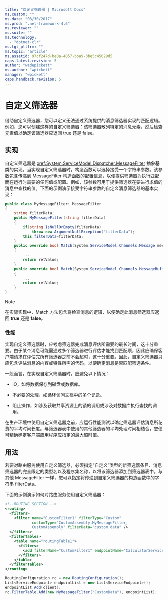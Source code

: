 ```yaml
---
title: "自定义筛选器 | Microsoft Docs"
ms.custom: ""
ms.date: "03/30/2017"
ms.prod: ".net-framework-4.6"
ms.reviewer: ""
ms.suite: ""
ms.technology: 
  - "dotnet-clr"
ms.tgt_pltfrm: ""
ms.topic: "article"
ms.assetid: 97cf247d-be0a-4057-bba9-3be5c45029d5
caps.latest.revision: 5
author: "wadepickett"
ms.author: "wpickett"
manager: "wpickett"
caps.handback.revision: 5
---
```

# 自定义筛选器
借助自定义筛选器，您可以定义无法通过系统提供的消息筛选器实现的匹配逻辑。例如，您可以创建这样的自定义筛选器：该筛选器散列特定的消息元素，然后检查元素值以确定该筛选器应返回 true 还是 false。  
  
## 实现  
 自定义筛选器是 <xref:System.ServiceModel.Dispatcher.MessageFilter> 抽象基类的实现。当实现自定义筛选器时，构造函数可以选择接受一个字符串参数。该参数包含传递到 MessageFilter 构造函数的配置信息，以便提供筛选器为执行匹配而在运行时需要的任何值或配置。例如，该参数可用于提供筛选器在要进行求值的消息中查找的值。下面的示例演示接受字符串参数的自定义消息筛选器的基本实现：  
  
```csharp  
public class MyMessageFilter: MessageFilter  
{  
    string filterData;  
    public MyMessageFilter(string filterData)  
    {  
        if(string.IsNullOrEmpty(filterData)  
            throw new ArgumentNullException("filterData");  
        this.filterData=filterData;  
    }  
    public override bool Match(System.ServiceModel.Channels.Message message)  
    {  
        ...  
        return retValue;  
    }  
    public override bool Match(System.ServiceModel.Channels.MessageBuffer buffer)  
    {  
        ...  
        return retValue;  
    }  
}  
```  
  
> [!NOTE]
>  在实际实现中，Match 方法包含将检查消息的逻辑，以便确定此消息筛选器应返回 **true** 还是 **false**。  
  
### 性能  
 实现自定义筛选器时，应考虑筛选器完成消息评估所需要的最长时间，这十分重要。由于某个消息可能需通过多个筛选器进行评估才能找到匹配项，因此应确保客户端请求在评估完所有筛选器之前不会超时，这十分重要。因此，自定义筛选器只应包含评估消息的内容或特性所需的代码，以便确定消息是否匹配筛选条件。  
  
 一般而言，在实现自定义筛选器时，应避免以下情况：  
  
-   IO，如将数据保存到磁盘或数据库。  
  
-   不必要的处理，如循环访问文档中的多个记录。  
  
-   阻止操作，如涉及获取共享资源上的锁的调用或涉及对数据库执行查找的调用。  
  
 在生产环境中使用自定义筛选器之前，应运行性能测试以确定筛选器评估消息所花费的平均时间长度。与筛选器表中使用的其他筛选器的平均处理时间相结合，您便可精确确定客户端应用程序应指定的最大超时值。  
  
## 用法  
 若要对路由服务使用自定义筛选器，必须指定“自定义”类型的新筛选器条目、消息筛选器的完全限定的类型名以及程序集名称，以将该筛选器添加到筛选器表中。与其他 MessageFilter 一样，您可以指定将传递到自定义筛选器的构造函数中的字符串 filterData。  
  
 下面的示例演示如何对路由服务使用自定义筛选器：  
  
```xml  
<!--ROUTING SECTION -->  
<routing>  
  <filters>  
    <filter name="CustomFilter1" filterType="Custom"   
            customType="CustomAssembly.MyMessageFilter,   
            CustomAssembly" filterData="custom data" />  
  </filters>  
  <filterTables>  
    <table name="routingTable1">  
      <filters>  
        <add filterName="CustomFilter1" endpointName="CalculatorService" />  
      </filters>  
    </table>  
  </filterTables>  
</routing>  
```  
  
```csharp  
RoutingConfiguration rc = new RoutingConfiguration();  
List<ServiceEndpoint> endpointList = new List<ServiceEndpoint>();  
endpointList.Add(client);  
rc.FilterTable.Add(new MyMessageFilter("CustomData"), endpointList);  
  
```